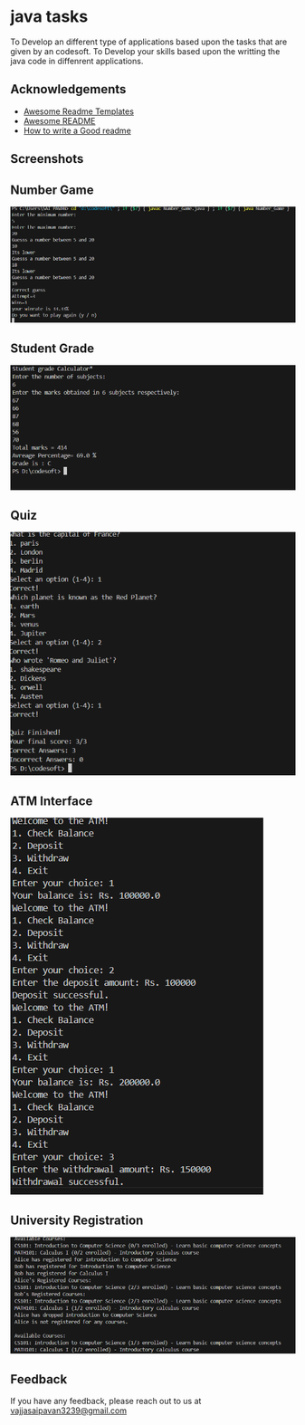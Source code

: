 # java tasks

To Develop an different type of applications based upon the tasks
that are given by an codesoft. To Develop your skills based upon the writting the java code in diffenrent applications.

## Acknowledgements

 - [Awesome Readme Templates](https://awesomeopensource.com/project/elangosundar/awesome-README-templates)
 - [Awesome README](https://github.com/matiassingers/awesome-readme)
 - [How to write a Good readme](https://bulldogjob.com/news/449-how-to-write-a-good-readme-for-your-github-project)

## Screenshots

## Number Game
![Number Game](https://github.com/iam-saipavan/CODSOFT-java-tasks/blob/3eecc15dd389d4f4c7f375027baa01715a0ea470/Screenshot%202024-12-04%20201258.png)

## Student Grade
![Student Grade](https://github.com/iam-saipavan/CODSOFT-java-tasks/blob/3eecc15dd389d4f4c7f375027baa01715a0ea470/Screenshot%202024-12-05%20151916.png)

## Quiz
![Quiz](https://github.com/iam-saipavan/CODSOFT-java-tasks/blob/3eecc15dd389d4f4c7f375027baa01715a0ea470/Screenshot%202024-12-05%20152027.png)

## ATM Interface
![ATM Interface](https://github.com/iam-saipavan/CODSOFT-java-tasks/blob/3eecc15dd389d4f4c7f375027baa01715a0ea470/Screenshot%202024-12-05%20152347.png)

## University Registration
![University Registration](https://github.com/iam-saipavan/CODSOFT-java-tasks/blob/3eecc15dd389d4f4c7f375027baa01715a0ea470/Screenshot%202024-12-05%20152128.png)

## Feedback

If you have any feedback, please reach out to us at vajjasaipavan3239@gmail.com
